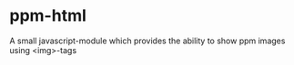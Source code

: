 # ppm-html
A small javascript-module which provides the ability to show ppm images using &lt;img>-tags
